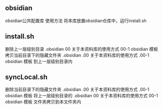 ## obsidian
obsidian公共配置库
使用方法 将本库放置obsidian仓库中，运行install.sh

## install.sh
删除上一层级别目录 .obsidian  00 关于本资料库的使用方式  00-1 obsidian 模板 
拷贝当前目录下的隐藏文件夹  .obsidian  .00 关于本资料库的使用方式  .00-1 obsidian 模板 到上一层级别目录内

## syncLocal.sh
删除当前目录下的隐藏文件夹 .obsidian  .00 关于本资料库的使用方式  .00-1 obsidian 模板 
将上一层级别目录的  .obsidian  00 关于本资料库的使用方式  00-1 obsidian 模板 文件夹拷贝到本文件夹内






